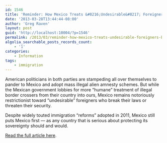 ```yaml
---
id: 1546
title: 'Reminder: How Mexico Treats &#8216;Undesirable&#8217; Foreigners, by Michelle Malkin'
date: '2013-03-28T13:44:44-08:00'
author: 'Greg Raven'
layout: post
guid: 'http://localhost:10004/?p=1546'
permalink: /2013/03/reminder-how-mexico-treats-undesirable-foreigners-by-michelle-malkin/
algolia_searchable_posts_records_count:
    - '1'
categories:
    - Information
tags:
    - immigration
---
```


American politicians in both parties are stampeding all over themselves to pander to Mexico and adopt mass illegal alien amnesty schemes. But while the Mexican government lobbies for more “humane” treatment of illegal border crossers from their country into ours, Mexico remains notoriously restrictionist toward “undesirable” foreigners who break their laws or threaten their security.  
  
Despite widely touted immigration “reforms” adopted in 2011, Mexico still puts Mexico first — as any country that is serious about protecting its sovereignty should and would.

[Read the full article here](http://cnsnews.com/blog/michelle-malkin/reminder-how-mexico-treats-undesirable-foreigners "Reminder: How Mexico Treats 'Undesirable' Foreigners").